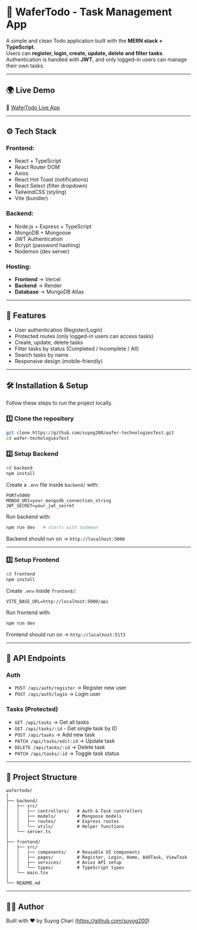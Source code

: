 # 📝 WaferTodo - Task Management App

A simple and clean Todo application built with the **MERN stack + TypeScript**.  
Users can **register, login, create, update, delete and filter tasks**.  
Authentication is handled with **JWT**, and only logged-in users can manage their own tasks.

---

## 🌍 Live Demo
🔗 [WaferTodo Live App](https://wafertodo.vercel.app/)

---

## ⚙️ Tech Stack

### Frontend:
- React + TypeScript
- React Router DOM
- Axios
- React Hot Toast (notifications)
- React Select (filter dropdown)
- TailwindCSS (styling)
- Vite (bundler)

### Backend:
- Node.js + Express + TypeScript
- MongoDB + Mongoose
- JWT Authentication
- Bcrypt (password hashing)
- Nodemon (dev server)

### Hosting:
- **Frontend** → Vercel  
- **Backend** → Render  
- **Database** → MongoDB Atlas  

---

## 🚀 Features
- User authentication (Register/Login)  
- Protected routes (only logged-in users can access tasks)  
- Create, update, delete tasks  
- Filter tasks by status (Completed / Incomplete / All)  
- Search tasks by name  
- Responsive design (mobile-friendly)  

---

## 🛠️ Installation & Setup

Follow these steps to run the project locally.

### 1️⃣ Clone the repository
```bash
git clone https://github.com/suyog200/wafer-technologiesTest.git
cd wafer-techologiesTest
```

### 2️⃣ Setup Backend
```bash
cd backend
npm install
```

Create a `.env` file inside `backend/` with:
```env
PORT=5000
MONGO_URI=your_mongodb_connection_string
JWT_SECRET=your_jwt_secret
```

Run backend with:
```bash
npm run dev   # starts with nodemon
```

Backend should run on → `http://localhost:5000`

---

### 3️⃣ Setup Frontend
```bash
cd frontend
npm install
```

Create `.env` inside `frontend/`:
```env
VITE_BASE_URL=http://localhost:5000/api
```

Run frontend with:
```bash
npm run dev
```

Frontend should run on → `http://localhost:5173`

---

## 📡 API Endpoints

### Auth
- `POST /api/auth/register` → Register new user  
- `POST /api/auth/login` → Login user  

### Tasks (Protected)
- `GET /api/tasks` → Get all tasks  
- `GET /api/tasks/:id` - Get single task by ID
- `POST /api/tasks` → Add new task  
- `PATCH /api/tasks/edit:id` → Update task  
- `DELETE /api/tasks/:id` → Delete task  
- `PATCH /api/tasks/:id` → Toggle task status  

---

## 📂 Project Structure
```
wafertodo/
│
├── backend/
│   ├── src/
│   │   ├── controllers/   # Auth & Task controllers
│   │   ├── models/        # Mongoose models
│   │   ├── routes/        # Express routes
│   │   └── utils/         # Helper functions
│   └── server.ts
│
├── frontend/
│   ├── src/
│   │   ├── components/    # Reusable UI components
│   │   ├── pages/         # Register, Login, Home, AddTask, ViewTask
│   │   ├── services/      # Axios API setup
│   │   └── types/         # TypeScript types
│   └── main.tsx
│
└── README.md
```

---

## 👨‍💻 Author
Built with ❤️ by Suyog Chari (https://github.com/suyog200)

